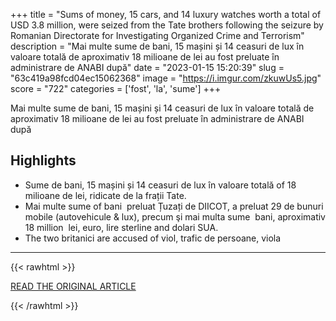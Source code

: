 +++
title = "Sums of money, 15 cars, and 14 luxury watches worth a total of USD 3.8 million, were seized from the Tate brothers following the seizure by Romanian Directorate for Investigating Organized Crime and Terrorism"
description = "Mai multe sume de bani, 15 mașini și 14 ceasuri de lux în valoare totală de aproximativ 18 milioane de lei au fost preluate în administrare de ANABI după"
date = "2023-01-15 15:20:39"
slug = "63c419a98fcd04ec15062368"
image = "https://i.imgur.com/zkuwUs5.jpg"
score = "722"
categories = ['fost', 'la', 'sume']
+++

Mai multe sume de bani, 15 mașini și 14 ceasuri de lux în valoare totală de aproximativ 18 milioane de lei au fost preluate în administrare de ANABI după

## Highlights

- Sume de bani, 15 mașini și 14 ceasuri de lux în valoare totală of 18 milioane de lei, ridicate de la frații Tate.
- Mai multe sume of bani    preluat  Țuzați de DIICOT, a preluat 29 de bunuri mobile (autovehicule & lux), precum şi mai multa sume  bani, aproximativ 18 million  lei, euro, lire sterline and dolari SUA.
- The two britanici are accused of viol, trafic de persoane, viola

---

{{< rawhtml >}}
  <p class="article-category">
    <a target="_blank" href="https://www.g4media.ro/sume-de-bani-15-masini-si-14-ceasuri-de-lux-in-valoare-totala-de-18-milioane-de-lei-ridicate-de-la-fratii-tate-in-urma-sechestrului-pus-de-diicot-anunta-anabi.html">READ THE ORIGINAL ARTICLE</a>
  </p>
{{< /rawhtml >}}
